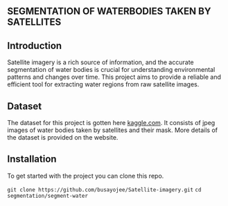 ## SEGMENTATION OF WATERBODIES TAKEN BY SATELLITES

## Introduction
Satellite imagery is a rich source of information, and the accurate segmentation of water bodies is crucial for understanding environmental patterns and changes over time. This project aims to provide a reliable and efficient tool for extracting water regions from raw satellite images.

## Dataset
The dataset for this project is gotten here [kaggle.com](https://www.kaggle.com/datasets/franciscoescobar/satellite-images-of-water-bodies). It consists of jpeg images of water bodies taken by satellites and their mask. More details of the dataset is provided on the website.

## Installation
To get started with the project you can clone this repo. 

```git clone https://github.com/busayojee/Satellite-imagery.git```
```cd segmentation/segment-water```
